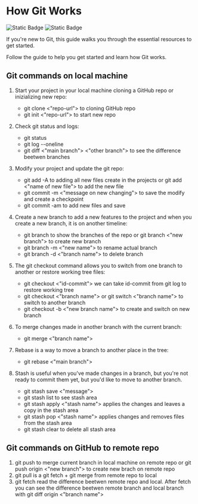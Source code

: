 # How Git Works
![Static Badge](https://img.shields.io/badge/git-black?style=for-the-badge&logo=git)
![Static Badge](https://img.shields.io/badge/github-black?style=for-the-badge&logo=github)

If you're new to Git, this guide walks you through the essential resources to get started.

Follow the guide to help you get started and learn how Git works.

## Git commands on local machine
1. Start your project in your local machine cloning a GitHub repo or inizializing new repo:

    - git clone <"repo-url"> to cloning GitHub repo
    - git init <"repo-url"> to start new repo

2. Check git status and logs:

    - git status
    - git log --oneline
    - git diff <"main branch"> <"other branch"> to see the difference beetwen branches

3. Modify your project and update the git repo:

    - git add -A to adding all new files create in the projects or git add <"name of new file"> to add the new file
    - git commit -m <"message on new changing"> to save the modify and create a checkpoint
    - git commit -am to add new files and save

4. Create a new branch to add a new features to the project and when you create a new branch, it is on another timeline:

    - git branch to show the branches of the repo or git branch <"new branch"> to create new branch
    - git branch -m <"new name"> to rename actual branch
    - git branch -d <"branch name"> to delete branch

5. The git checkout command allows you to switch from one branch to another or restore working tree files:

    - git checkout <"id-commit"> we can take id-commit from git log to restore working tree
    - git checkout <"branch name"> or git switch <"branch name"> to switch to another branch
    - git checkout -b <"new branch name"> to create and switch on new branch

6. To merge changes made in another branch with the current branch:

    - git merge <"branch name">

7. Rebase is a way to move a branch to another place in the tree:

    - git rebase <"main branch">

8. Stash is useful when you've made changes in a branch, but you're not ready to commit them yet, but you'd like to move to another branch.

    - git stash save <"message">
    - git stash list to see stash area
    - git stash apply <"stash name"> applies the changes and leaves a copy in the stash area
    - git stash pop <"stash name"> applies changes and removes files from the stash area
    - git stash clear to delete all stash area

## Git commands on GitHub to remote repo

1. git push to merge current branch in local machine on remote repo or git push origin <"new branch"> to create new brach on remote repo
2. git pull is a git fetch + git merge from remote repo to local
3. git fetch read the difference beetwen remote repo and local. After fetch you can see the difference beetwen remote branch and local branch with git diff origin <"branch name">
